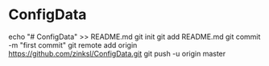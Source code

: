 # ConfigData
echo "# ConfigData" >> README.md
git init
git add README.md
git commit -m "first commit"
git remote add origin https://github.com/zinksl/ConfigData.git
git push -u origin master

